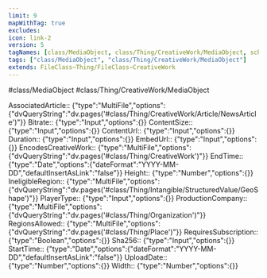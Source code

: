 ```yaml
---
limit: 9
mapWithTag: true
excludes:
icon: link-2
version: 5
tagNames: [class/MediaObject, class/Thing/CreativeWork/MediaObject, schema-org/MediaObject]
tags: ["class/MediaObject", "class/Thing/CreativeWork/MediaObject"]
extends: FileClass~Thing/FileClass~CreativeWork
---
```


#class/MediaObject
#class/Thing/CreativeWork/MediaObject

AssociatedArticle:: {"type":"MultiFile","options":{"dvQueryString":"dv.pages('#class/Thing/CreativeWork/Article/NewsArticle')"}}
Bitrate:: {"type":"Input","options":{}}
ContentSize:: {"type":"Input","options":{}}
ContentUrl:: {"type":"Input","options":{}}
Duration:: {"type":"Input","options":{}}
EmbedUrl:: {"type":"Input","options":{}}
EncodesCreativeWork:: {"type":"MultiFile","options":{"dvQueryString":"dv.pages('#class/Thing/CreativeWork')"}}
EndTime:: {"type":"Date","options":{"dateFormat":"YYYY-MM-DD","defaultInsertAsLink":"false"}}
Height:: {"type":"Number","options":{}}
IneligibleRegion:: {"type":"MultiFile","options":{"dvQueryString":"dv.pages('#class/Thing/Intangible/StructuredValue/GeoShape')"}}
PlayerType:: {"type":"Input","options":{}}
ProductionCompany:: {"type":"MultiFile","options":{"dvQueryString":"dv.pages('#class/Thing/Organization')"}}
RegionsAllowed:: {"type":"MultiFile","options":{"dvQueryString":"dv.pages('#class/Thing/Place')"}}
RequiresSubscription:: {"type":"Boolean","options":{}}
Sha256:: {"type":"Input","options":{}}
StartTime:: {"type":"Date","options":{"dateFormat":"YYYY-MM-DD","defaultInsertAsLink":"false"}}
UploadDate:: {"type":"Number","options":{}}
Width:: {"type":"Number","options":{}}
